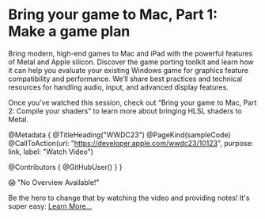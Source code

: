 # Bring your game to Mac, Part 1: Make a game plan

Bring modern, high-end games to Mac and iPad with the powerful features of Metal and Apple silicon. Discover the game porting toolkit and learn how it can help you evaluate your existing Windows game for graphics feature compatibility and performance. We’ll share best practices and technical resources for handling audio, input, and advanced display features.

Once you’ve watched this session, check out “Bring your game to Mac, Part 2: Compile your shaders” to learn more about bringing HLSL shaders to Metal.

@Metadata {
   @TitleHeading("WWDC23")
   @PageKind(sampleCode)
   @CallToAction(url: "https://developer.apple.com/wwdc23/10123", purpose: link, label: "Watch Video")

   @Contributors {
      @GitHubUser(<replace this with your GitHub handle>)
   }
}

😱 "No Overview Available!"

Be the hero to change that by watching the video and providing notes! It's super easy:
 [Learn More…](https://wwdcnotes.github.io/WWDCNotes/documentation/wwdcnotes/contributing)

